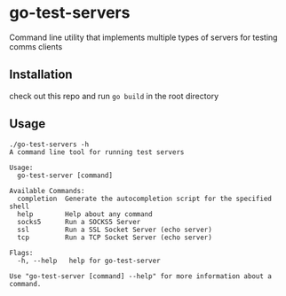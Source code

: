 # go-test-servers

Command line utility that implements multiple types of servers for testing comms clients

## Installation
check out this repo and run `go build` in the root directory

## Usage
```
./go-test-servers -h
A command line tool for running test servers

Usage:
  go-test-server [command]

Available Commands:
  completion  Generate the autocompletion script for the specified shell
  help        Help about any command
  socks5      Run a SOCKS5 Server
  ssl         Run a SSL Socket Server (echo server)
  tcp         Run a TCP Socket Server (echo server)

Flags:
  -h, --help   help for go-test-server

Use "go-test-server [command] --help" for more information about a command.
```
